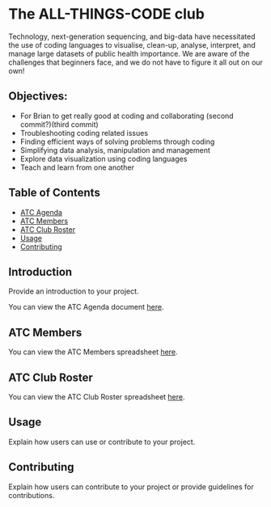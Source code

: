 # The ALL-THINGS-CODE club

Technology, next-generation sequencing, and big-data have necessitated the use of coding languages to visualise, clean-up, analyse, interpret, and manage large datasets of public health importance. We are aware of the challenges that beginners face, and we do not have to figure it all out on our own!

## Objectives:

- For Brian to get really good at coding and collaborating (second commit?)(third commit)
- Troubleshooting coding related issues
- Finding efficient ways of solving problems through coding
- Simplifying data analysis, manipulation and management
- Explore data visualization using coding languages
- Teach and learn from one another

## Table of Contents

- [ATC Agenda](#atc-agenda)
- [ATC Members](#atc-members)
- [ATC Club Roster](#atc-club-roster)
- [Usage](#usage)
- [Contributing](#contributing)

## Introduction

Provide an introduction to your project.



You can view the ATC Agenda document [here](https://drive.google.com/your-agenda-link).

## ATC Members

You can view the ATC Members spreadsheet [here](https://drive.google.com/your-members-link).

## ATC Club Roster

You can view the ATC Club Roster spreadsheet [here](https://drive.google.com/your-roster-link).

## Usage

Explain how users can use or contribute to your project.

## Contributing

Explain how users can contribute to your project or provide guidelines for contributions.

